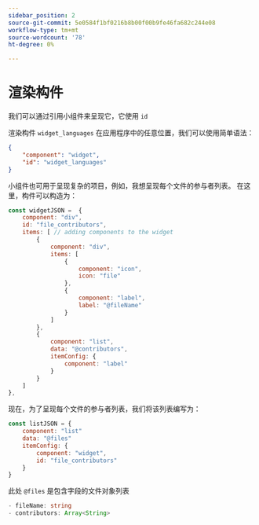 ```yaml
---
sidebar_position: 2
source-git-commit: 5e0584f1bf0216b8b00f00b9fe46fa682c244e08
workflow-type: tm+mt
source-wordcount: '78'
ht-degree: 0%

---
```



# 渲染构件

我们可以通过引用小组件来呈现它，它使用 `id`

渲染构件 `widget_languages` 在应用程序中的任意位置，我们可以使用简单语法：

```json
{
    "component": "widget",
    "id": "widget_languages"
}
```

小组件也可用于呈现复杂的项目，例如，我想呈现每个文件的参与者列表。
在这里，构件可以构造为：

```js title="fileContributorsWidget.js"
const widgetJSON =  {
    component: "div", 
    id: "file_contributors", 
    items: [ // adding components to the widget
        {
            component: "div",
            items: [
                {
                    component: "icon",
                    icon: "file"
                },
                {
                    component: "label",
                    label: "@fileName"
                }
            ]
        },
        {
            component: "list",
            data: "@contributors",
            itemConfig: {
                component: "label"
            }
        }
    ]
},
```

现在，为了呈现每个文件的参与者列表，我们将该列表编写为：

```js title="fileContributorsList.js"
const listJSON = {
    component: "list"
    data: "@files"
    itemConfig: {
        component: "widget",
        id: "file_contributors"
    }
}
```

此处 `@files` 是包含字段的文件对象列表

```typescript
- fileName: string
- contributors: Array<String>
```
